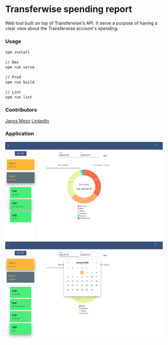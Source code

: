 # Transferwise spending report

Web tool built on top of Transferwise's API. It serve a purpose of having a clear view about the Transferwise account's spending. 

### Usage

```
npm install 

// Dev
npm run serve

// Prod
npm run build

// Lint
npm run lint
```

### Contributors
[Janos Mezo](https://github.com/jmezo) [LinkedIn](https://www.linkedin.com/in/janos-mezo/)

### Application

![App1](readme_assets/app1.png)
![App2](readme_assets/app2.png)


